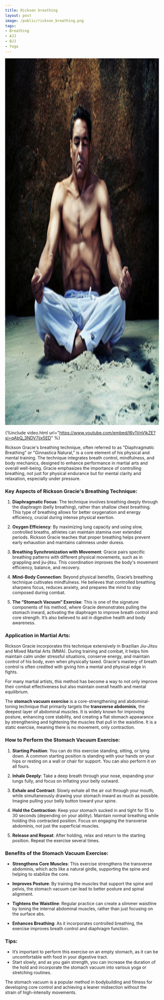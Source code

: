 ```yaml
---
title: Rickson breathing
layout: post
image: /public/rickson_breathing.png
tags:
- Breathing
- AJJ
- BJJ
- Yoga
---
```


<img src="/public/rickson_breathing.png" alt="Local Image" style="height: 30vh;">

{%include video.html url="https://www.youtube.com/embed/I6v1VnVlkZE?si=qAbQ_3NDV7ijx5ED" %}

Rickson Gracie's breathing technique, often referred to as "Diaphragmatic Breathing" or "Ginnastica Natural," is a core element of his physical and mental training. The technique integrates breath control, mindfulness, and body mechanics, designed to enhance performance in martial arts and overall well-being. Gracie emphasizes the importance of controlling breathing, not just for physical endurance but for mental clarity and relaxation, especially under pressure.

### Key Aspects of Rickson Gracie's Breathing Technique:
1. **Diaphragmatic Focus**: The technique involves breathing deeply through the diaphragm (belly breathing), rather than shallow chest breathing. This type of breathing allows for better oxygenation and energy efficiency, crucial during intense physical exertion.
   
2. **Oxygen Efficiency**: By maximizing lung capacity and using slow, controlled breaths, athletes can maintain stamina over extended periods. Rickson Gracie teaches that proper breathing helps prevent early exhaustion and maintains calmness under duress.

3. **Breathing Synchronization with Movement**: Gracie pairs specific breathing patterns with different physical movements, such as in grappling and jiu-jitsu. This coordination improves the body's movement efficiency, balance, and recovery.

4. **Mind-Body Connection**: Beyond physical benefits, Gracie’s breathing technique cultivates mindfulness. He believes that controlled breathing sharpens focus, reduces anxiety, and prepares the mind to stay composed during combat.

5. **The “Stomach Vacuum” Exercise**: This is one of the signature components of his method, where Gracie demonstrates pulling the stomach inward, activating the diaphragm to improve breath control and core strength. It’s also believed to aid in digestive health and body awareness.

### Application in Martial Arts:
Rickson Gracie incorporates this technique extensively in Brazilian Jiu-Jitsu and Mixed Martial Arts (MMA). During training and combat, it helps him maintain calm under stressful situations, conserve energy, and maintain control of his body, even when physically taxed. Gracie's mastery of breath control is often credited with giving him a mental and physical edge in fights.

For many martial artists, this method has become a way to not only improve their combat effectiveness but also maintain overall health and mental equilibrium.

The **stomach vacuum exercise** is a core-strengthening and abdominal-toning technique that primarily targets the **transverse abdominis**, the deepest layer of abdominal muscles. It is widely known for improving posture, enhancing core stability, and creating a flat stomach appearance by strengthening and tightening the muscles that pull in the waistline. It is a static exercise, meaning there is no movement, only contraction.

### How to Perform the Stomach Vacuum Exercise:
1. **Starting Position**: You can do this exercise standing, sitting, or lying down. A common starting position is standing with your hands on your hips or resting on a wall or chair for support. You can also perform it on all fours.
   
2. **Inhale Deeply**: Take a deep breath through your nose, expanding your lungs fully, and focus on inflating your belly outward.

3. **Exhale and Contract**: Slowly exhale all the air out through your mouth, while simultaneously drawing your stomach inward as much as possible. Imagine pulling your belly button toward your spine.

4. **Hold the Contraction**: Keep your stomach sucked in and tight for 15 to 30 seconds (depending on your ability). Maintain normal breathing while holding this contracted position. Focus on engaging the transverse abdominis, not just the superficial muscles.

5. **Release and Repeat**: After holding, relax and return to the starting position. Repeat the exercise several times.

### Benefits of the Stomach Vacuum Exercise:
- **Strengthens Core Muscles**: This exercise strengthens the transverse abdominis, which acts like a natural girdle, supporting the spine and helping to stabilize the core.
  
- **Improves Posture**: By training the muscles that support the spine and pelvis, the stomach vacuum can lead to better posture and spinal alignment.
  
- **Tightens the Waistline**: Regular practice can create a slimmer waistline by toning the internal abdominal muscles, rather than just focusing on the surface abs.
  
- **Enhances Breathing**: As it incorporates controlled breathing, the exercise improves breath control and diaphragm function.

### Tips:
- It’s important to perform this exercise on an empty stomach, as it can be uncomfortable with food in your digestive tract.
- Start slowly, and as you gain strength, you can increase the duration of the hold and incorporate the stomach vacuum into various yoga or stretching routines.

The stomach vacuum is a popular method in bodybuilding and fitness for developing core control and achieving a leaner midsection without the strain of high-intensity movements.